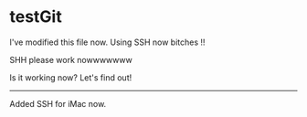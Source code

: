 # testGit


I've modified this file now.
Using SSH now bitches !!

SHH please work nowwwwwww

Is it working now? Let's find out!

-----------------------------------

Added SSH for iMac now.